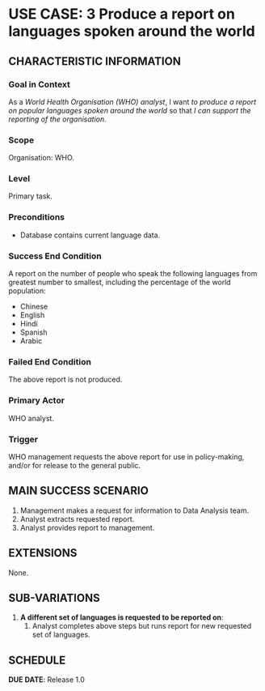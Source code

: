 # USE CASE: 3 Produce a report on languages spoken around the world

## CHARACTERISTIC INFORMATION

### Goal in Context

As a *World Health Organisation (WHO) analyst*, I want *to produce a report on popular languages spoken around the world* so that *I can support the reporting of the organisation.*

### Scope

Organisation: WHO.

### Level

Primary task.

### Preconditions

* Database contains current language data.

### Success End Condition

A report on the number of people who speak the following languages from greatest number to smallest, including the percentage of the world population:
* Chinese
* English
* Hindi
* Spanish
* Arabic

### Failed End Condition

The above report is not produced.

### Primary Actor

WHO analyst.

### Trigger

WHO management requests the above report for use in policy-making, and/or for release to the general public.

## MAIN SUCCESS SCENARIO

1. Management makes a request for information to Data Analysis team.
2. Analyst extracts requested report.
3. Analyst provides report to management.

## EXTENSIONS

None.

## SUB-VARIATIONS

1. **A different set of languages is requested to be reported on**:
   1. Analyst completes above steps but runs report for new requested set of languages.

## SCHEDULE

**DUE DATE**: Release 1.0

